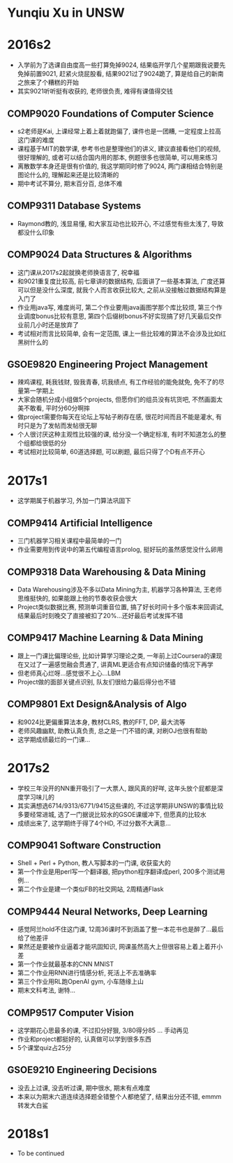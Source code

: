 # Yunqiu Xu in UNSW

# 2016s2
+ 入学前为了选课自由度高一些打算免掉9024, 结果临开学几个星期跟我说要先免掉前置9021, 赶紧火烧屁股看, 结果9021过了9024跪了, 算是给自己的新南之旅来了个糟糕的开始
+ 其实9021听听挺有收获的, 老师很负责, 难得有课值得交钱

## COMP9020 Foundations of Computer Science
+ s2老师是Kai, 上课经常上着上着就跑偏了, 课件也是一团糟, 一定程度上拉高这门课的难度
+ 课程基于MIT的数学课, 参考书也是整理他们的讲义, 建议直接看他们的视频, 很好理解的, 或者可以结合国内用的那本, 例题很多也很简单, 可以用来练习
+ 离散数学本身还是很有价值的, 我这学期同时修了9024, 两门课相结合特别是图论什么的, 理解起来还是比较清晰的
+ 期中考试不算分, 期末百分百, 总体不难

## COMP9311 Database Systems
+ Raymond教的, 浅显易懂, 和大家互动也比较开心, 不过感觉有些太浅了, 导致都没什么印象

## COMP9024 Data Structures & Algorithms 
+ 这门课从2017s2起就换老师换语言了, 祝幸福
+ 和9021重复度比较高, 前七章讲的数据结构, 后面讲了一些基本算法, 广度还算可以但是没什么深度, 就我个人而言收获比较大, 之前从没接触过数据结构算是入门了
+ 作业用java写, 难度尚可, 第二个作业要用java画图学那个库比较烦, 第三个作业调度bonus比较有意思, 第四个后缀树bonus不好实现搞了好几天最后交作业前几小时还是放弃了
+ 考试相对而言比较简单, 会有一定范围, 课上一些比较难的算法不会涉及比如红黑树什么的

## GSOE9820 Engineering Project Management
+ 辣鸡课程, 耗我钱财, 毁我青春, 坑我绩点, 有工作经验的能免就免, 免不了的尽量第一学期上
+ 大家会随机分成小组做5个projects, 但愿你们的组员没有坑货吧, 不然画面太美不敢看, 平时分60分啊摔
+ 做project需要你每天在论坛上写帖子刷存在感, 很花时间而且不能是灌水, 有时只是为了发帖而发帖很无聊
+ 个人很讨厌这种主观性比较强的课, 给分没一个确定标准, 有时不知道怎么的整个组都给很低的分
+ 考试相对比较简单, 60道选择题, 可以刷题, 最后只得了个D有点不开心

# 2017s1
+ 这学期属于机器学习, 外加一门算法巩固下

## COMP9414 Artificial Intelligence
+ 三门机器学习相关课程中最简单的一门
+ 作业需要用到传说中的第五代编程语言prolog, 挺好玩的虽然感觉没什么卵用

## COMP9318 Data Warehousing & Data Mining
+ Data Warehousing涉及不多以Data Mining为主, 机器学习各种算法, 王老师思维挺快的, 如果能跟上他的节奏收获会很大
+ Project类似数据比赛, 预测单词重音位置, 搞了好长时间十多个版本来回调试, 结果最后时刻晚交了直接被扣了20%...还好最后考试发挥不错

## COMP9417 Machine Learning & Data Mining
+ 跟上一门课比偏理论些, 比如计算学习理论之类, 一年前上过Coursera的课现在又过了一遍感觉融会贯通了, 讲真ML更适合有点知识储备的情况下再学
+ 但老师真心烂呀...感觉很不上心...LBM
+ Project做的面部关键点识别, 队友们很给力最后得分也不错

## COMP9801 Ext Design&Analysis of Algo
+ 和9024比更偏重算法本身, 教材CLRS, 教的FFT, DP, 最大流等
+ 老师风趣幽默, 助教认真负责, 总之是一门不错的课, 对刷OJ也很有帮助
+ 这学期成绩最烂的一门课...

# 2017s2
+ 学校三年没开的NN重开吸引了一大票人, 跟风真的好咩, 这年头放个屁都是深度学习味儿的
+ 其实满想选6714/9313/6771/9415这些课的, 不过这学期非UNSW的事情比较多要经常进城, 选了一门据说比较水的GSOE课缓冲下, 但愿真的比较水
+ 成绩出来了, 这学期终于得了4个HD, 不过分数不大满意...

## COMP9041 Software Construction
+ Shell + Perl + Python, 教人写脚本的一门课, 收获蛮大的
+ 第一个作业是用perl写一个翻译器, 把python程序翻译成perl, 200多个测试用例...
+ 第二个作业是建一个类似FB的社交网站, 2周精通Flask

## COMP9444 Neural Networks, Deep Learning
+ 感觉阿兰hold不住这门课, 12周36课时不到涵盖了整一本花书也是醉了...最后给了他差评
+ 果然还是要被作业逼着才能巩固知识, 网课虽然高大上但很容易上着上着开小差
+ 第一个作业就最基本的CNN MNIST
+ 第二个作业用RNN进行情感分析, 死活上不去准确率
+ 第三个作业用RL跑OpenAI gym, 小车随缘上山
+ 期末文科考法, 谢特...

## COMP9517 Computer Vision 
+ 这学期花心思最多的课, 不过扣分好狠, 3/80得分85 ... 手动再见
+ 作业和project都挺好的, 认真做可以学到很多东西
+ 5个课堂quiz占25分

## GSOE9210 Engineering Decisions
+ 没去上过课, 没去听过课, 期中很水, 期末有点难度
+ 本来以为期末六道连续选择题全错整个人都绝望了, 结果出分还不错, emmm转发大白鲨

# 2018s1
+ To be continued
